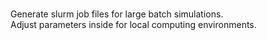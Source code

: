 #
Generate slurm job files for large batch simulations.  
Adjust parameters inside for local computing environments.

